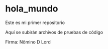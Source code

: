 # hola_mundo

Este es mi primer repositorio

Aquí se subirán archivos de pruebas de código

Firma:
Nômino D Lord